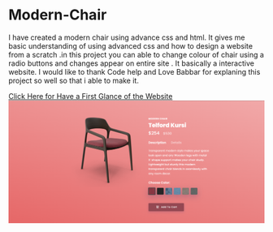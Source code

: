 # Modern-Chair

I have created a modern chair using advance css and html. It gives me basic understanding of using advanced css and how to design a website from a scratch .in this project you can able to change colour of chair using a radio buttons and changes appear on entire site . It basically a interactive website. I would like to thank Code help and Love Babbar for explaning this project so well so that i able to make it.

<a href="https://harshsinghraajput.github.io/Modern-Recliner-Selling-Page/">Click Here for Have a First Glance of the Website</a>
<img src="Snapshot-of-Web-Interface.png">
